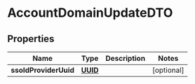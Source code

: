 # AccountDomainUpdateDTO

## Properties
Name | Type | Description | Notes
------------ | ------------- | ------------- | -------------
**ssoIdProviderUuid** | [**UUID**](UUID.md) |  |  [optional]
